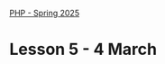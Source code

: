 [PHP - Spring 2025](https://github.com/arturomorarioja-kea/WD_PHP_F25/blob/main/README.md)

# Lesson 5 - 4 March

[--> git pull oop_library_v2]: #
[--> OOP _toString(), OOP samples: 3 static, 5 override, 6 property array, 7, 8 (explain dependency injection), 9, 10, 11, then recap]: #
[--> Cookies. Slides. Code sample. In-class exercise]: #

[## Exercise solution]: #
[- OOP extended library management(https://github.com/arturomorarioja/php_oop_library_v2)]: #

[## In-class exercises]: #

[### OOP Library Management v3]: #

[Expand version 2(https://github.com/arturomorarioja/php_oop_library_v2) of the library management system:]: #
[- Turn `LibraryItem` into an abstract class]: #
[- Make `LibraryItem->getDetails()` an abstract method so that it is implemented in `LibraryItem`'s child classes]: #
[- For this new version, the library will only allow books and DVDs (but not magazines) to be borrowed]: #
[  - Remove `borrow()` and `returnItem()` from `LibraryItem`, as not all child classes will use them]: #
[  - Rather, make `Book` and `DVD` implement an interface `Borrowable` with the methods `borrowItem()` and `returnItem()`]: #

[### Language cookies]: #
[Write a PHP application that changes the language of the text to display via cookies:]: #

[!image(https://github.com/user-attachments/assets/8b5ebf44-06fc-49db-b9cb-f4490adef826)]: #

[!image(https://github.com/user-attachments/assets/3c4e79a1-d080-41b6-8876-9664bbb032e2)]: #

[Find the texts in both languages in the files `kea_en.json`(https://github.com/arturomorarioja-kea/WD_PHP_F25/blob/main/Lesson02/kea_en.json) and `kea_da.json`(https://github.com/arturomorarioja-kea/WD_PHP_F25/blob/main/Lesson02/kea_da.json).]: #

[**Notice**]: #
[To make the dropdown trigger the change without a submit button, you need to add a little JavaScript that submits the form where the dropdown is upon its `change` event.]: #

[## Homework]: #
[Check out these slide decks:]: #
[- Cookies in **PHP Syntax**]: #
[- **Object-oriented Programming** in depth]: #

[Check out these code samples:]: #
[- Cookie management(https://github.com/arturomorarioja/php_cookies)]: #
